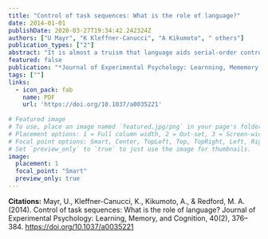 ```yaml
---
title: "Control of task sequences: What is the role of language?"
date: 2014-01-01
publishDate: 2020-03-27T19:34:42.242324Z
authors: ["U Mayr", "K Kleffner-Canucci", "A Kikumoto", " others"]
publication_types: ["2"]
abstract: "It is almost a truism that language aids serial-order control through self-cuing of upcoming sequential elements. We measured speech onset latencies as subjects performed hierarchically organized task sequences while ``thinking aloud'' each task label. Surprisingly …"
featured: false
publication: "*Journal of Experimental Psychology: Learnning, Mememory, and Cognition*"
tags: [""]
links:
  - icon_pack: fab
    name: PDF
    url: 'https://doi.org/10.1037/a0035221'
    
# Featured image
# To use, place an image named `featured.jpg/png` in your page's folder.
# Placement options: 1 = Full column width, 2 = Out-set, 3 = Screen-width
# Focal point options: Smart, Center, TopLeft, Top, TopRight, Left, Right, BottomLeft, Bottom, BottomRight
# Set `preview_only` to `true` to just use the image for thumbnails.
image:
  placement: 1 
  focal_point: "Smart"
  preview_only: true
---
```

**Citations:**
Mayr, U., Kleffner-Canucci, K., Kikumoto, A., & Redford, M. A. (2014). Control of task sequences: What is the role of language? Journal of Experimental Psychology: Learning, Memory, and Cognition, 40(2), 376–384. <https://doi.org/10.1037/a0035221>

